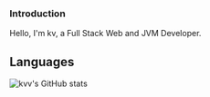 ### Introduction

Hello, I'm kv, a Full Stack Web and JVM Developer.

## Languages



![kvv's GitHub stats](https://github-readme-stats.vercel.app/api?username=kvv79&show_icons=true&theme=midnight-purple)
